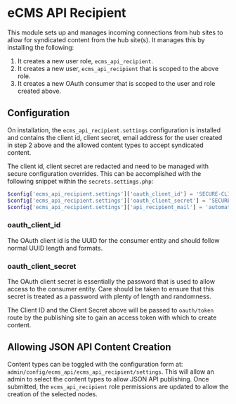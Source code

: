 # eCMS API Recipient

This module sets up and manages incoming connections from hub sites to allow
for syndicated content from the hub site(s). It manages this by installing the
following:

1. It creates a new user role, `ecms_api_recipient`.
2. It creates a new user, `ecms_api_recipient` that is scoped to the above role.
3. It creates a new OAuth consumer that is scoped to the user and 
   role created above.
   
## Configuration
On installation, the `ecms_api_recipient.settings` configuration is installed
and contains the client id, client secret, email address for the user created in
step 2 above and the allowed content types to accept syndicated content.

The client id, client secret are redacted and need to be managed with secure
configuration overrides. This can be accomplished with the following snippet
within the `secrets.settings.php`:

```php
$config['ecms_api_recipient.settings']['oauth_client_id'] = 'SECURE-CLIENT-ID';
$config['ecms_api_recipient.settings']['oauth_client_secret'] = 'SECURE-CLIENT-SECRET';
$config['ecms_api_recipient.settings']['api_recipient_mail'] = 'automateduser@email.com';
```

### oauth_client_id
The OAuth client id is the UUID for the consumer entity and should follow normal
UUID length and formats.

### oauth_client_secret
The OAuth client secret is essentially the password that is used to allow
access to the consumer entity. Care should be taken to ensure that this secret 
is treated as a password with plenty of length and randomness.

The Client ID and the Client Secret above will be passed to `oauth/token` route
by the publishing site to gain an access token with which to create content.

## Allowing JSON API Content Creation
Content types can be toggled with the configuration form at: 
`admin/config/ecms_api/ecms_api_recipient/settings`. This will allow an admin
to select the content types to allow JSON API publishing. Once submitted, the
`ecms_api_recipient` role permissions are updated to allow the creation of the
selected nodes.

